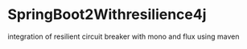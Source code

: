# SpringBoot2Withresilience4j
integration of resilient circuit breaker with mono and flux using maven
